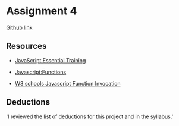 # Assignment 4

[Github link](https://github.com/amyfangelo/assignment-4_javascript_angelo-amy)

## Resources
* [JavaScript Essential Training](https://www.lynda.com/JavaScript-tutorials/Immediately-invoked-functional-expressions/574716/612044-4.html)

* [Javascript:Functions](https://www.lynda.com/JavaScript-tutorials/Invoking-functions-traditionally/148137/158392-4.html)

* [W3 schools Javascript Function Invocation](https://www.w3schools.com/js/js_function_invocation.asp)

## Deductions

'I reviewed the list of deductions for this project
and in the syllabus.'
